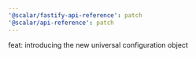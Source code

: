 ```yaml
---
'@scalar/fastify-api-reference': patch
'@scalar/api-reference': patch
---
```


feat: introducing the new universal configuration object
